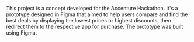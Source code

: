 This project is a concept developed for the Accenture Hackathon. It's a prototype designed in Figma that aimed to help users compare and find the best deals by displaying the lowest prices or highest discounts, then redirect them to the respective app for purchase. The prototype was built using Figma.
